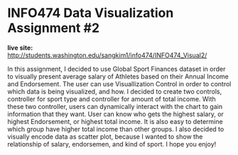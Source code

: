# INFO474 Data Visualization Assignment #2

<b>live site:</b> http://students.washington.edu/sangkim1/info474/INFO474_Visual2/

In this assignment, I decided to use Global Sport Finances dataset in order to visually present average salary of Athletes based on their Annual Income and Endorsement.
The user can use Visuallization Control in order to control which data is being visualized, and how. 
I decided to create two controls, controller for sport type and controller for amount of total income. With these two controller, users can dynamically interact with the chart to gain information that they want. 
User can know who gets the  highest salary, or highest Endorsement, or highest total income. It is also easy to determine which group have higher total income than other groups. I also decided to visually encode data as scatter plot, because I wanted to show the relationship of salary, endorsemen, and kind of sport. I hope you enjoy! 

